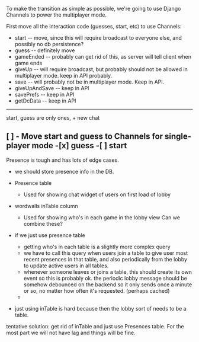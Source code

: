To make the transition as simple as possible, we're going to use Django Channels to power the multiplayer mode.

First move all the interaction code (guesses, start, etc) to use Channels:

- start  -- move, since this will require broadcast to everyone else, and possibly no db persistence?
- guess -- definitely move 
- gameEnded -- probably can get rid of this, as server will tell client when game ends
- giveUp -- will require broadcast, but probably should not be allowed in multiplayer mode. keep in API probably.
- save -- will probably not be in multiplayer mode. Keep in API.
- giveUpAndSave -- keep in API
- savePrefs  -- keep in API
- getDcData  -- keep in API


----

start, guess are only ones, + new chat

[ ] - Move start and guess to Channels for single-player mode
        -[x] guess
        -[ ] start
----

Presence is tough and has lots of edge cases.
- we should store presence info in the DB.
- Presence table
    + Used for showing chat widget of users on first load of lobby
- wordwalls inTable column
    + Used for showing who's in each game in the lobby view
Can we combine these?

- if we just use presence table
    + getting who's in each table is a slightly more complex query
    + we have to call this query when users join a table to give user most recent presences in that table, and also periodically from the lobby to update active users in all tables.
    + whenever someone leaves or joins a table, this should create its own event so this is probably ok. the periodic lobby message should be somehow debounced on the backend so it only sends once a minute or so, no matter how often it's requested. (perhaps cached)
    + 
- just using inTable is hard because then the lobby sort of needs to be a table.

tentative solution: get rid of inTable and just use Presences table. For the most part we will not have lag and things will be fine.
